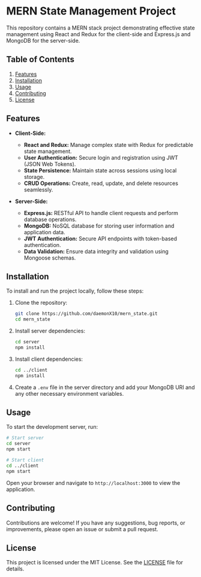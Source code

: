 
# MERN State Management Project

This repository contains a MERN stack project demonstrating effective state management using React and Redux for the client-side and Express.js and MongoDB for the server-side.

## Table of Contents
1. [Features](#features)
2. [Installation](#installation)
3. [Usage](#usage)
4. [Contributing](#contributing)
5. [License](#license)

## Features
- **Client-Side:**
  - **React and Redux:** Manage complex state with Redux for predictable state management.
  - **User Authentication:** Secure login and registration using JWT (JSON Web Tokens).
  - **State Persistence:** Maintain state across sessions using local storage.
  - **CRUD Operations:** Create, read, update, and delete resources seamlessly.

- **Server-Side:**
  - **Express.js:** RESTful API to handle client requests and perform database operations.
  - **MongoDB:** NoSQL database for storing user information and application data.
  - **JWT Authentication:** Secure API endpoints with token-based authentication.
  - **Data Validation:** Ensure data integrity and validation using Mongoose schemas.

## Installation
To install and run the project locally, follow these steps:

1. Clone the repository:
    ```bash
    git clone https://github.com/daemonX10/mern_state.git
    cd mern_state
    ```

2. Install server dependencies:
    ```bash
    cd server
    npm install
    ```

3. Install client dependencies:
    ```bash
    cd ../client
    npm install
    ```

4. Create a `.env` file in the server directory and add your MongoDB URI and any other necessary environment variables.

## Usage
To start the development server, run:
```bash
# Start server
cd server
npm start

# Start client
cd ../client
npm start
```
Open your browser and navigate to `http://localhost:3000` to view the application.

## Contributing
Contributions are welcome! If you have any suggestions, bug reports, or improvements, please open an issue or submit a pull request.

## License
This project is licensed under the MIT License. See the [LICENSE](LICENSE) file for details.

